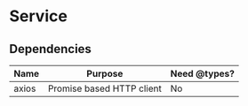 # Service

## Dependencies

| Name  | Purpose                   | Need @types? |
| ----- | ------------------------- | ------------ |
| axios | Promise based HTTP client | No           |

